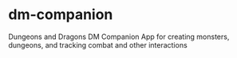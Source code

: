 # dm-companion
Dungeons and Dragons DM Companion App for creating monsters, dungeons, and tracking combat and other interactions
